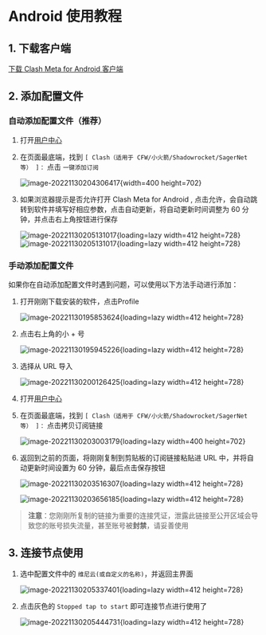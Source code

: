# Android 使用教程

## 1. 下载客户端

[下载 Clash Meta for Android 客户端](https://github.com/MetaCubeX/ClashMetaForAndroid/releases/download/v2.11.2/cmfa-2.11.2-meta-universal-release.apk)

## 2. 添加配置文件

### 自动添加配置文件（推荐）

1. 打开[用户中心](https://winnie.cloud/user)

2. 在页面最底端，找到 `[ Clash（适用于 CFW/小火箭/Shadowrocket/SagerNet等） ]：` 点击 `一键添加订阅`

   ![image-20221130204306417](./assets/image-20221130204306417.webp){width=400 height=702}

3. 如果浏览器提示是否允许打开 Clash Meta for Android , 点击允许，会自动跳转到软件并填写好相应参数，点击自动更新，将自动更新时间调整为 60 分钟，并点击右上角按钮进行保存

   ![image-20221130205131017](./assets/Screenshot_20241112-205515.png){loading=lazy width=412 height=728}
   ![image-20221130205131017](./assets/Screenshot_20241112-205542.png){loading=lazy width=412 height=728}

   

### 手动添加配置文件

如果你在自动添加配置文件时遇到问题，可以使用以下方法手动进行添加：

1. 打开刚刚下载安装的软件，点击Profile

   ![image-20221130195853624](./assets/main_profile.jpg){loading=lazy width=412 height=728}

2. 点击右上角的小 + 号

   ![image-20221130195945226](./assets/Screenshot_20241112-205622.png){loading=lazy width=412 height=728}

3. 选择从 URL 导入

   ![image-20221130200126425](./assets/Screenshot_20241112-205626.png){loading=lazy width=412 height=728}

4. 打开[用户中心](https://winnie.cloud/user)

5. 在页面最底端，找到 `[ Clash（适用于 CFW/小火箭/Shadowrocket/SagerNet等） ]：` 点击拷贝订阅链接

   ![image-20221130203003179](./assets/Screenshot_20241112-205459.png){loading=lazy width=400 height=702}

6. 返回到之前的页面，将刚刚复制到剪贴板的订阅链接粘贴进 URL 中，并将自动更新时间设置为 60 分钟，最后点击保存按钮

   ![image-20221130203516307](./assets/Screenshot_20241112-205708.png){loading=lazy width=412 height=728} 
   
   ![image-20221130203656185](./assets/Screenshot_20241112-205542.png){loading=lazy width=412 height=728}

>  **注意**：您刚刚所复制的链接为重要的连接凭证，泄露此链接至公开区域会导致您的账号损失流量，甚至账号被**封禁**，请妥善使用

## 3. 连接节点使用

1. 选中配置文件中的 `维尼云(或自定义的名称)`，并返回主界面

   ![image-20221130205337401](./assets/Screenshot_20241112-205741.png){loading=lazy width=412 height=728}

2. 点击灰色的 `Stopped tap to start` 即可连接节点进行使用了

   ![image-20221130205444731](./assets/main.jpg){loading=lazy width=412 height=728}
